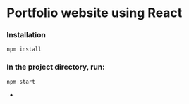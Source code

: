 # Portfolio website using React

### Installation

`npm install`

### In the project directory, run:

`npm start`

-